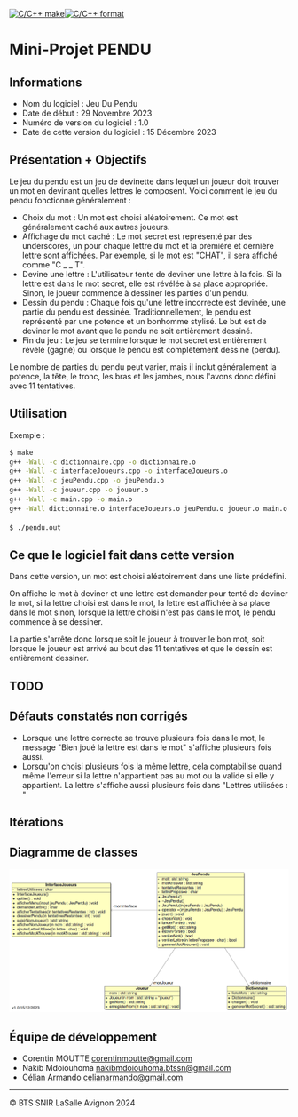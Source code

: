 [![C/C++ make](https://github.com/btssn-lasalle-84/MP24-T3-PENDU/actions/workflows/c-cpp.yml/badge.svg?branch=develop)](https://github.com/btssn-lasalle-84/MP24-T3-PENDU/actions/workflows/c-cpp.yml)[![C/C++ format](https://github.com/btssn-lasalle-84/MP24-T3-PENDU/actions/workflows/cppformat.yml/badge.svg?branch=develop)](https://github.com/btssn-lasalle-84/MP24-T3-PENDU/actions/workflows/cppformat.yml)

# Mini-Projet PENDU

## Informations

- Nom du logiciel : Jeu Du Pendu
- Date de début : 29 Novembre 2023
- Numéro de version du logiciel : 1.0
- Date de cette version du logiciel : 15 Décembre 2023

## Présentation + Objectifs

Le jeu du pendu est un jeu de devinette dans lequel un joueur doit trouver un mot en devinant quelles lettres le composent. Voici comment le jeu du pendu fonctionne généralement :

- Choix du mot : Un mot est choisi aléatoirement. Ce mot est généralement caché aux autres joueurs.
- Affichage du mot caché : Le mot secret est représenté par des underscores, un pour chaque lettre du mot et la première et dernière lettre sont affichées. Par exemple, si le mot est "CHAT", il sera affiché comme "C _ _ T".
- Devine une lettre : L'utilisateur tente de deviner une lettre à la fois. Si la lettre est dans le mot secret, elle est révélée à sa place appropriée. Sinon, le joueur commence à dessiner les parties d'un pendu.
- Dessin du pendu : Chaque fois qu'une lettre incorrecte est devinée, une partie du pendu est dessinée. Traditionnellement, le pendu est représenté par une potence et un bonhomme stylisé. Le but est de deviner le mot avant que le pendu ne soit entièrement dessiné.
- Fin du jeu : Le jeu se termine lorsque le mot secret est entièrement révélé (gagné) ou lorsque le pendu est complètement dessiné (perdu).

Le nombre de parties du pendu peut varier, mais il inclut généralement la potence, la tête, le tronc, les bras et les jambes, nous l'avons donc défini avec 11 tentatives.

## Utilisation

Exemple :

```bash
$ make
g++ -Wall -c dictionnaire.cpp -o dictionnaire.o
g++ -Wall -c interfaceJoueurs.cpp -o interfaceJoueurs.o
g++ -Wall -c jeuPendu.cpp -o jeuPendu.o
g++ -Wall -c joueur.cpp -o joueur.o
g++ -Wall -c main.cpp -o main.o
g++ -Wall dictionnaire.o interfaceJoueurs.o jeuPendu.o joueur.o main.o -o pendu.out

$ ./pendu.out
```

## Ce que le logiciel fait dans cette version

Dans cette version, un mot est choisi aléatoirement dans une liste prédéfini.

On affiche le mot à deviner et une lettre est demander pour tenté de deviner le mot, si la lettre choisi est dans le mot, la lettre est affichée à sa place dans le mot sinon, lorsque la lettre choisi n'est pas dans le mot, le pendu commence à se dessiner.

La partie s'arrête donc lorsque soit le joueur à trouver le bon mot, soit lorsque le joueur est arrivé au bout des 11 tentatives et que le dessin est entièrement dessiner.

## TODO

## Défauts constatés non corrigés

- Lorsque une lettre correcte se trouve plusieurs fois dans le mot, le message "Bien joué la lettre est dans le mot" s'affiche plusieurs fois aussi.
- Lorsqu'on choisi plusieurs fois la même lettre, cela comptabilise quand même l'erreur si la lettre n'appartient pas au mot ou la valide si elle y appartient. La lettre s'affiche aussi plusieurs fois dans "Lettres utilisées : "

## Itérations



## Diagramme de classes

![Alt text](image.png)

## Équipe de développement

- Corentin MOUTTE corentinmoutte@gmail.com
- Nakib Mdoiouhoma nakibmdoiouhoma.btssn@gmail.com
- Célian Armando celianarmando@gmail.com

---
©️ BTS SNIR LaSalle Avignon 2024
